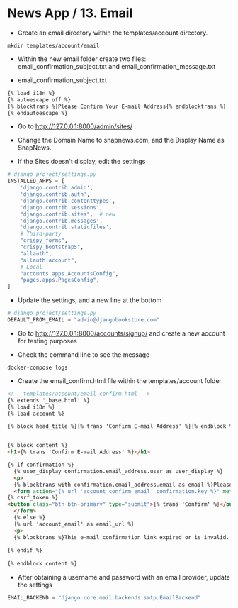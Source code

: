 News App / 13. Email
========================================================

* Create an email directory within the templates/account directory.


```shell
mkdir templates/account/email
```

* Within the new email folder create two files: email_confirmation_subject.txt and email_confirmation_message.txt

* email_confirmation_subject.txt
```txt
{% load i18n %}
{% autoescape off %}
{% blocktrans %}Please Confirm Your E-mail Address{% endblocktrans %}
{% endautoescape %}
```

* Go to http://127.0.0.1:8000/admin/sites/ .
* Change the Domain Name to snapnews.com, and the Display Name as SnapNews.

* If the Sites doesn't display, edit the settings
```python
# django_project/settings.py
INSTALLED_APPS = [
    'django.contrib.admin',
    'django.contrib.auth',
    'django.contrib.contenttypes',
    'django.contrib.sessions',
    "django.contrib.sites",  # new
    'django.contrib.messages',
    'django.contrib.staticfiles',
    # Third-party
    "crispy_forms",
    "crispy_bootstrap5",
    "allauth",
    "allauth.account",
    # Local
    "accounts.apps.AccountsConfig",
    "pages.apps.PagesConfig",
]
```

* Update the settings, and a new line at the bottom
```python
# django_project/settings.py
DEFAULT_FROM_EMAIL = "admin@djangobookstore.com"
```

* Go to http://127.0.0.1:8000/accounts/signup/ and create a new account for testing purposes

* Check the command line to see the message
```shell
docker-compose logs
```

* Create the email_confirm.html file within the templates/account folder.
```html
<!-- templates/account/email_confirm.html -->
{% extends '_base.html' %}
{% load i18n %}
{% load account %}

{% block head_title %}{% trans 'Confirm E-mail Address' %}{% endblock %}


{% block content %}
<h1>{% trans 'Confirm E-mail Address' %}</h1>

{% if confirmation %}
  {% user_display confirmation.email_address.user as user_display %}
  <p>
  {% blocktrans with confirmation.email_address.email as email %}Please confirm that <a href="mailto:{{ email }}">{{ email }}</a> is an e-mail address for user {{ user_display }}.{% endblocktrans %}</p>
  <form action="{% url 'account_confirm_email' confirmation.key %}" method="post">
{% csrf_token %}
<button class="btn btn-primary" type="submit">{% trans 'Confirm' %}</button>
  </form>
  {% else %}
  {% url 'account_email' as email_url %}
  <p>
  {% blocktrans %}This e-mail confirmation link expired or is invalid. Please <a href="{{ email_url }}">issue a new e-mail confirmation request</a>{% endblocktrans %}</p>
      
{% endif %}
        
{% endblock content %}        
```

* After obtaining a username and password with an email provider, update the settings
```python 
EMAIL_BACKEND = "django.core.mail.backends.smtp.EmailBackend"
```
